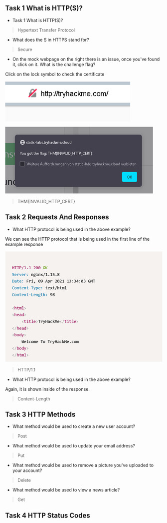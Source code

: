 ## Task 1 What is HTTP(S)?

- Task 1 What is HTTP(S)?
> Hypertext Transfer Protocol

- What does the S in HTTPS stand for?
> Secure

- On the mock webpage on the right there is an issue, once you've found it, click on it. What is the challenge flag?

Click on the lock symbol to check the certificate

![](Attachments/Lock.png)

![](Attachments/Flag.png)

> THM{INVALID_HTTP_CERT}


## Task 2 Requests And Responses

- What HTTP protocol is being used in the above example?

We can see the HTTP protocol that is being used in the first line of the example response

![](Attachments/Example%20response.png)

> HTTP/1.1

- What HTTP protocol is being used in the above example?

Again, it is shown inside of the response. 

> Content-Length

## Task 3 HTTP Methods

- What method would be used to create a new user account?
> Post

- What method would be used to update your email address?
> Put

- What method would be used to remove a picture you've uploaded to your account?
> Delete

- What method would be used to view a news article?
> Get


## Task 4 HTTP Status Codes


